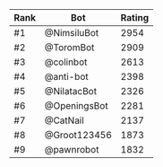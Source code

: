 Rank|Bot|Rating
---|---|---
#1|@NimsiluBot|2954
#2|@ToromBot|2909
#3|@colinbot|2613
#4|@anti-bot|2398
#5|@NilatacBot|2326
#6|@OpeningsBot|2281
#7|@CatNail|2137
#8|@Groot123456|1873
#9|@pawnrobot|1832
